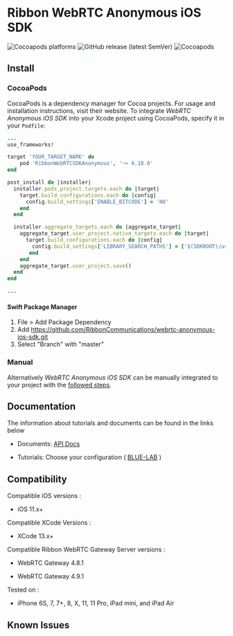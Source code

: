 # Ribbon WebRTC Anonymous iOS SDK

<p>
    <img alt="Cocoapods platforms" src="https://img.shields.io/cocoapods/p/KandyLinkMobileSDKAnonymous">
    <img alt="GitHub release (latest SemVer)" src="https://img.shields.io/github/v/release/RibbonCommunications/webrtc-anonymous-ios-sdk">
    <img alt="Cocoapods" src="https://img.shields.io/cocoapods/v/KandyLinkMobileSDKAnonymous">
</p>

## Install

### CocoaPods

CocoaPods is a dependency manager for Cocoa projects. For usage and installation instructions, visit their website. To integrate *WebRTC Anonymous iOS SDK* into your Xcode project using CocoaPods, specify it in your `Podfile`:

```ruby
...
use_frameworks!

target 'YOUR_TARGET_NAME' do
    pod 'RibbonWebRTCSDKAnonymous', '~> 6.18.0'
end

post_install do |installer|
  installer.pods_project.targets.each do |target|
    target.build_configurations.each do |config|
      config.build_settings['ENABLE_BITCODE'] = 'NO'
    end
  end

  installer.aggregate_targets.each do |aggregate_target|
    aggregate_target.user_project.native_targets.each do |target|
      target.build_configurations.each do |config|
        config.build_settings['LIBRARY_SEARCH_PATHS'] = ['$(SDKROOT)/usr/lib/swift', '$(TOOLCHAIN_DIR)/usr/lib/swift/$(PLATFORM_NAME)', '$(inherited)']
       end
    end
    aggregate_target.user_project.save()
  end
end

...
```

#### Swift Package Manager
1. File > Add Package Dependency
2. Add https://github.com/RibbonCommunications/webrtc-anonymous-ios-sdk.git
3. Select "Branch" with "master"

### Manual

Alternatively *WebRTC Anonymous iOS SDK* can be manually integrated to your project with the [followed steps](https://ribboncommunications.github.io/webrtc-anonymous-ios-sdk/tutorials/#/?id=manual-installation-after-v5170). 

## Documentation

The information about tutorials and documents can be found in the links below

* Documents: [API Docs](https://ribboncommunications.github.io/webrtc-anonymous-ios-sdk/docs)

* Tutorials: Choose your configuration ( [BLUE-LAB](https://ribboncommunications.github.io/webrtc-ios-sdk/tutorials/?SUBSCRIPTIONFQDN=blue.rbbn.com&WEBSOCKETFQDN=blue.rbbn.com&ICESERVER1=turn-blue.rbbn.com) )

## Compatibility

Compatible iOS versions :

* iOS 11.x+

Compatible XCode Versions :

* XCode 13.x+

Compatible Ribbon WebRTC Gateway Server versions :

* WebRTC Gateway 4.8.1

* WebRTC Gateway 4.9.1

Tested on :

* iPhone 6S, 7, 7+, 8, X, 11, 11 Pro, iPad mini, and iPad Air

## Known Issues

